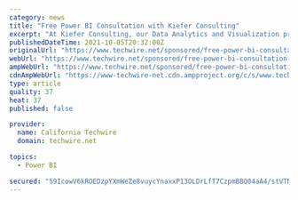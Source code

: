 ```yaml
---
category: news
title: "Free Power BI Consultation with Kiefer Consulting"
excerpt: "At Kiefer Consulting, our Data Analytics and Visualization practice area has been built to help you make sense of – and make better decisions based on – all that data. By leveraging the amazing capabilities of Microsoft Power BI – the industry-leading business intelligence platform – your organization can uncover valuable,"
publishedDateTime: 2021-10-05T20:32:00Z
originalUrl: "https://www.techwire.net/sponsored/free-power-bi-consultation-with-kiefer-consulting"
webUrl: "https://www.techwire.net/sponsored/free-power-bi-consultation-with-kiefer-consulting"
ampWebUrl: "https://www.techwire.net/sponsored/free-power-bi-consultation-with-kiefer-consulting?_amp=true"
cdnAmpWebUrl: "https://www-techwire-net.cdn.ampproject.org/c/s/www.techwire.net/sponsored/free-power-bi-consultation-with-kiefer-consulting?_amp=true"
type: article
quality: 37
heat: 37
published: false

provider:
  name: California Techwire
  domain: techwire.net

topics:
  - Power BI

secured: "59IcowV6kROEDzpYXmWeZe8vuycYnaxxP13OLDrLfT7CzpmBBQ04aA4/stVTNEv82WjMkrHBnVG6nHcVJAj29Uqw6CNmGqp5YdOQbwCBPUatgbtQRMQ1RBJ9QLmd04/31alQHT0RUFeRpkdzRilkdd1IJ497IdYF7aSP3oKl6XKBD1l0RlE6Uq8hjWg3MMc8D2ww+b37ikWW9Y3fA0lZlckwMqR9WQaG9OEtM37cnSv7aKD0+hFPDofwAMWxO33h33NbZ8w9HMAVDM8kNuWg5Mv2qJ2aFUvJJSWS3gQY0pS+uPAvXlzqLmjjsMeTpCh14FgMqgELKrZIP5kx5zSNMt0gD4cEHb30WDvhyVYqQ/M=;vm8HmvHfyomEjQModKjjLA=="
---
```


